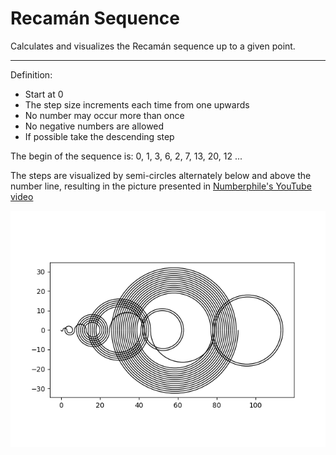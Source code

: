 # Recamán Sequence

Calculates and visualizes the Recamán sequence up to a given point.

---

Definition:
* Start at 0
* The step size increments each time from one upwards
* No number may occur more than once
* No negative numbers are allowed
* If possible take the descending step

The begin of the sequence is: 0, 1, 3, 6, 2, 7, 13, 20, 12 ...

The steps are visualized by semi-circles alternately below and above the number line, resulting in the picture presented in [Numberphile's YouTube video](https://www.youtube.com/watch?v=FGC5TdIiT9U "The Slightly Spooky Recamán Sequence - Numberphile")

![Alt text](recaman.png)
